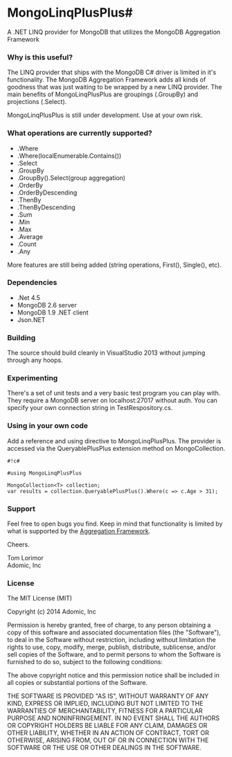 # MongoLinqPlusPlus#

A .NET LINQ provider for MongoDB that utilizes the MongoDB Aggregation Framework 

### Why is this useful? ###

The LINQ provider that ships with the MongoDB C# driver is limited in it's functionality.
The MongoDB Aggregation Framework adds all kinds of goodness that was just waiting to be
wrapped by a new LINQ provider.  The main benefits of MongoLinqPlusPlus are groupings
(.GroupBy) and projections (.Select).

MongoLinqPlusPlus is still under development.  Use at your own risk.

### What operations are currently supported? ###
* .Where
* .Where(localEnumerable.Contains())
* .Select
* .GroupBy
* .GroupBy().Select(group aggregation)
* .OrderBy
* .OrderByDescending
* .ThenBy
* .ThenByDescending
* .Sum
* .Min
* .Max
* .Average
* .Count
* .Any

More features are still being added (string operations, First(), Single(), etc).

### Dependencies ###

* .Net 4.5
* MongoDB 2.6 server
* MongoDB 1.9 .NET client
* Json.NET

### Building ###
The source should build cleanly in VisualStudio 2013 without jumping through any hoops.

### Experimenting ###
There's a set of unit tests and a very basic test program you can play with.  They
require a MongoDB server on localhost:27017 without auth.  You can specify your
own connection string in TestRespository.cs.

### Using in your own code ###
Add a reference and using directive to MongoLinqPlusPlus.  The provider is
accessed via the QueryablePlusPlus extension method on MongoCollection<T>.


```
#!c#

#using MongoLinqPlusPlus

MongoCollection<T> collection;
var results = collection.QueryablePlusPlus().Where(c => c.Age > 31);

```

### Support ###
Feel free to open bugs you find.  Keep in mind that functionality is limited by what is supported by the [Aggregation Framework](http://docs.mongodb.org/manual/meta/aggregation-quick-reference/).

Cheers.

Tom Lorimor  
Adomic, Inc

### License ###
The MIT License (MIT)

Copyright (c) 2014 Adomic, Inc

Permission is hereby granted, free of charge, to any person obtaining a copy
of this software and associated documentation files (the "Software"), to deal
in the Software without restriction, including without limitation the rights
to use, copy, modify, merge, publish, distribute, sublicense, and/or sell
copies of the Software, and to permit persons to whom the Software is
furnished to do so, subject to the following conditions:

The above copyright notice and this permission notice shall be included in all
copies or substantial portions of the Software.

THE SOFTWARE IS PROVIDED "AS IS", WITHOUT WARRANTY OF ANY KIND, EXPRESS OR
IMPLIED, INCLUDING BUT NOT LIMITED TO THE WARRANTIES OF MERCHANTABILITY,
FITNESS FOR A PARTICULAR PURPOSE AND NONINFRINGEMENT. IN NO EVENT SHALL THE
AUTHORS OR COPYRIGHT HOLDERS BE LIABLE FOR ANY CLAIM, DAMAGES OR OTHER
LIABILITY, WHETHER IN AN ACTION OF CONTRACT, TORT OR OTHERWISE, ARISING FROM,
OUT OF OR IN CONNECTION WITH THE SOFTWARE OR THE USE OR OTHER DEALINGS IN THE
SOFTWARE.